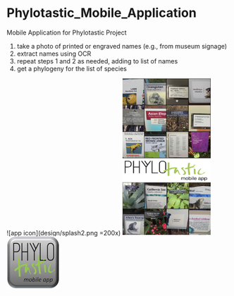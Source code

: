 # Phylotastic_Mobile_Application

Mobile Application for Phylotastic Project

1. take a photo of printed or engraved names (e.g., from museum signage)
1. extract names using OCR
1. repeat steps 1 and 2 as needed, adding to list of names
1. get a phylogeny for the list of species 

![app icon](design/splash2.png =200x)
<img src="design/splash2.png" alt="Splash screen" style="width: 200px;"/>
![app icon](design/app_icon.png "app icon")
